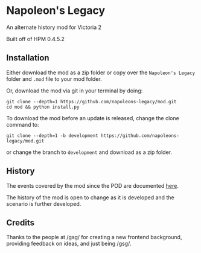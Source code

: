 # Napoleon's Legacy

An alternate history mod for Victoria 2

Built off of HPM 0.4.5.2

## Installation

Either download the mod as a zip folder or copy over the `Napoleon's Legacy` folder and `.mod` file to your mod folder.

Or, download the mod via git in your terminal by doing:
```
git clone --depth=1 https://github.com/napoleons-legacy/mod.git
cd mod && python install.py
```

To download the mod before an update is released, change the clone command to:
```
git clone --depth=1 -b development https://github.com/napoleons-legacy/mod.git
```
or change the branch to `development` and download as a zip folder.

## History

The events covered by the mod since the POD are documented [here](history.md).

The history of the mod is open to change as it is developed and the scenario is further developed.

## Credits

Thanks to the people at /gsg/ for creating a new frontend background, providing feedback on ideas, and just being /gsg/.
